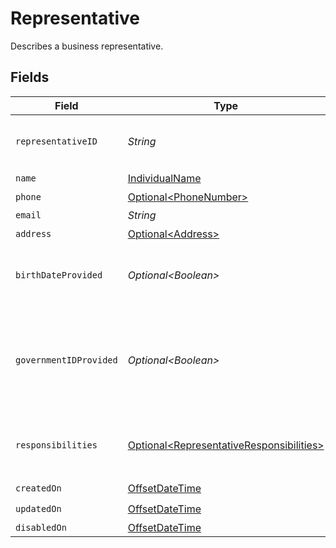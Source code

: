 # Representative

Describes a business representative.


## Fields

| Field                                                                                                  | Type                                                                                                   | Required                                                                                               | Description                                                                                            | Example                                                                                                |
| ------------------------------------------------------------------------------------------------------ | ------------------------------------------------------------------------------------------------------ | ------------------------------------------------------------------------------------------------------ | ------------------------------------------------------------------------------------------------------ | ------------------------------------------------------------------------------------------------------ |
| `representativeID`                                                                                     | *String*                                                                                               | :heavy_check_mark:                                                                                     | Unique identifier for this representative.                                                             |                                                                                                        |
| `name`                                                                                                 | [IndividualName](../../models/components/IndividualName.md)                                            | :heavy_check_mark:                                                                                     | N/A                                                                                                    |                                                                                                        |
| `phone`                                                                                                | [Optional\<PhoneNumber>](../../models/components/PhoneNumber.md)                                       | :heavy_minus_sign:                                                                                     | N/A                                                                                                    |                                                                                                        |
| `email`                                                                                                | *String*                                                                                               | :heavy_check_mark:                                                                                     | N/A                                                                                                    | jordan.lee@classbooker.dev                                                                             |
| `address`                                                                                              | [Optional\<Address>](../../models/components/Address.md)                                               | :heavy_minus_sign:                                                                                     | N/A                                                                                                    |                                                                                                        |
| `birthDateProvided`                                                                                    | *Optional\<Boolean>*                                                                                   | :heavy_minus_sign:                                                                                     | Indicates whether this representative's birth date has been provided.                                  |                                                                                                        |
| `governmentIDProvided`                                                                                 | *Optional\<Boolean>*                                                                                   | :heavy_minus_sign:                                                                                     | Indicates whether a government ID (SSN, ITIN, etc.) has been provided for this representative.         |                                                                                                        |
| `responsibilities`                                                                                     | [Optional\<RepresentativeResponsibilities>](../../models/components/RepresentativeResponsibilities.md) | :heavy_minus_sign:                                                                                     | Describes the job responsibilities of a business representative.                                       |                                                                                                        |
| `createdOn`                                                                                            | [OffsetDateTime](https://docs.oracle.com/javase/8/docs/api/java/time/OffsetDateTime.html)              | :heavy_check_mark:                                                                                     | N/A                                                                                                    |                                                                                                        |
| `updatedOn`                                                                                            | [OffsetDateTime](https://docs.oracle.com/javase/8/docs/api/java/time/OffsetDateTime.html)              | :heavy_check_mark:                                                                                     | N/A                                                                                                    |                                                                                                        |
| `disabledOn`                                                                                           | [OffsetDateTime](https://docs.oracle.com/javase/8/docs/api/java/time/OffsetDateTime.html)              | :heavy_minus_sign:                                                                                     | N/A                                                                                                    |                                                                                                        |